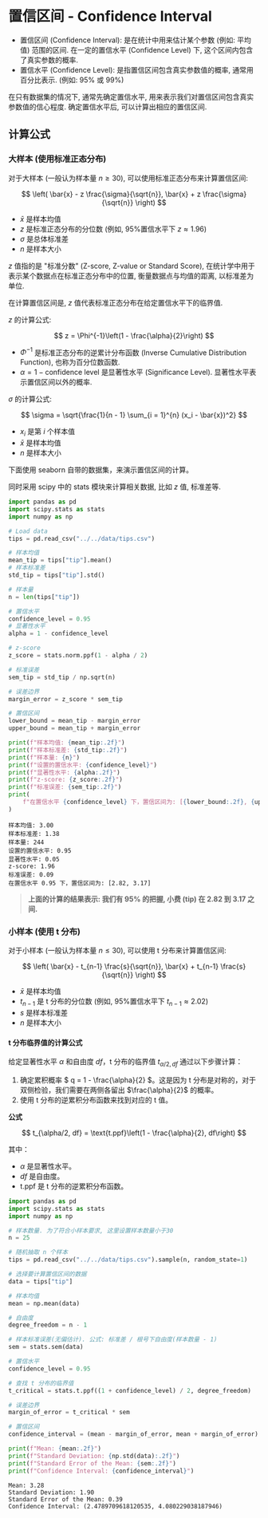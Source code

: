 # 置信区间 - Confidence Interval

- 置信区间 (Confidence Interval): 是在统计中用来估计某个参数 (例如: 平均值) 范围的区间. 在一定的置信水平 (Confidence Level) 下, 这个区间内包含了真实参数的概率.
- 置信水平 (Confidence Level): 是指置信区间包含真实参数值的概率, 通常用百分比表示. (例如: 95% 或 99%)

在只有数据集的情况下, 通常先确定置信水平, 用来表示我们对置信区间包含真实参数值的信心程度. 确定置信水平后, 可以计算出相应的置信区间.

## 计算公式

### 大样本 (使用标准正态分布)

对于大样本 (一般认为样本量 $n \geq 30$), 可以使用标准正态分布来计算置信区间:

$$
\left( \bar{x} - z \frac{\sigma}{\sqrt{n}}, \bar{x} + z \frac{\sigma}{\sqrt{n}} \right)
$$

- $\bar{x}$ 是样本均值
- $z$ 是标准正态分布的分位数 (例如, 95%置信水平下 $z \approx 1.96$)
- $\sigma$ 是总体标准差
- $n$ 是样本大小


$z$ 值指的是 "标准分数" (Z-score, Z-value or Standard Score), 在统计学中用于表示某个数据点在标准正态分布中的位置, 衡量数据点与均值的距离, 以标准差为单位.

在计算置信区间是, $z$ 值代表标准正态分布在给定置信水平下的临界值.

$z$ 的计算公式:

$$
z = \Phi^{-1}\left(1 - \frac{\alpha}{2}\right)
$$

- $\Phi^{-1}$ 是标准正态分布的逆累计分布函数 (Inverse Cumulative Distribution Function), 也称为百分位数函数.
- $\alpha = 1 - \text{confidence level}$ 是显著性水平 (Significance Level). 显著性水平表示置信区间以外的概率.




$\sigma$ 的计算公式:

$$
\sigma = \sqrt{\frac{1}{n - 1} \sum_{i = 1}^{n} (x_i - \bar{x})^2}
$$

- $x_i$ 是第 $i$ 个样本值
- $\bar{x}$ 是样本均值
- $n$ 是样本大小

下面使用 seaborn 自带的数据集，来演示置信区间的计算。

同时采用 scipy 中的 stats 模块来计算相关数据, 比如 $z$ 值, 标准差等.


```python
import pandas as pd
import scipy.stats as stats
import numpy as np
```


```python
# Load data
tips = pd.read_csv("../../data/tips.csv")
```


```python
# 样本均值
mean_tip = tips["tip"].mean()
# 样本标准差
std_tip = tips["tip"].std()

# 样本量
n = len(tips["tip"])

# 置信水平
confidence_level = 0.95
# 显著性水平
alpha = 1 - confidence_level

# z-score
z_score = stats.norm.ppf(1 - alpha / 2)

# 标准误差
sem_tip = std_tip / np.sqrt(n)

# 误差边界
margin_error = z_score * sem_tip

# 置信区间
lower_bound = mean_tip - margin_error
upper_bound = mean_tip + margin_error

print(f"样本均值: {mean_tip:.2f}")
print(f"样本标准差: {std_tip:.2f}")
print(f"样本量: {n}")
print(f"设置的置信水平: {confidence_level}")
print(f"显著性水平: {alpha:.2f}")
print(f"z-score: {z_score:.2f}")
print(f"标准误差: {sem_tip:.2f}")
print(
    f"在置信水平 {confidence_level} 下，置信区间为: [{lower_bound:.2f}, {upper_bound:.2f}]"
)
```

    样本均值: 3.00
    样本标准差: 1.38
    样本量: 244
    设置的置信水平: 0.95
    显著性水平: 0.05
    z-score: 1.96
    标准误差: 0.09
    在置信水平 0.95 下，置信区间为: [2.82, 3.17]


> **上面的计算的结果表示: 我们有 95% 的把握, 小费 (tip) 在 2.82 到 3.17 之间.**


### 小样本 (使用 t 分布)

对于小样本 (一般认为样本量 $n \leq 30$), 可以使用 t 分布来计算置信区间:

$$
\left( \bar{x} - t_{n-1} \frac{s}{\sqrt{n}}, \bar{x} + t_{n-1} \frac{s}{\sqrt{n}} \right)
$$

- $\bar{x}$ 是样本均值
- $t_{n-1}$ 是 t 分布的分位数 (例如, 95%置信水平下 $t_{n-1} \approx 2.02$)
- $s$ 是样本标准差
- $n$ 是样本大小

#### t 分布临界值的计算公式

给定显著性水平 $\alpha$ 和自由度 $df$，t 分布的临界值 $t_{\alpha/2, df}$ 通过以下步骤计算：

1. 确定累积概率 $ q = 1 - \frac{\alpha}{2} $。这是因为 t 分布是对称的，对于双侧检验，我们需要在两侧各留出 $\frac{\alpha}{2}$ 的概率。
2. 使用 t 分布的逆累积分布函数来找到对应的 t 值。

**公式**

$$ t_{\alpha/2, df} = \text{t.ppf}\left(1 - \frac{\alpha}{2}, df\right) $$

其中：
- $\alpha$ 是显著性水平。
- $df$ 是自由度。
- $\text{t.ppf}$ 是 t 分布的逆累积分布函数。


```python
import pandas as pd
import scipy.stats as stats
import numpy as np
```


```python
# 样本数量. 为了符合小样本要求, 这里设置样本数量小于30
n = 25

# 随机抽取 n 个样本
tips = pd.read_csv("../../data/tips.csv").sample(n, random_state=1)

# 选择要计算置信区间的数据
data = tips["tip"]

# 样本均值
mean = np.mean(data)

# 自由度
degree_freedom = n - 1

# 样本标准误差(无偏估计). 公式: 标准差 / 根号下自由度(样本数量 - 1)
sem = stats.sem(data)

# 置信水平
confidence_level = 0.95

# 查找 t 分布的临界值
t_critical = stats.t.ppf((1 + confidence_level) / 2, degree_freedom)

# 误差边界
margin_of_error = t_critical * sem

# 置信区间
confidence_interval = (mean - margin_of_error, mean + margin_of_error)

print(f"Mean: {mean:.2f}")
print(f"Standard Deviation: {np.std(data):.2f}")
print(f"Standard Error of the Mean: {sem:.2f}")
print(f"Confidence Interval: {confidence_interval}")
```

    Mean: 3.28
    Standard Deviation: 1.90
    Standard Error of the Mean: 0.39
    Confidence Interval: (2.4789709618120535, 4.080229038187946)

